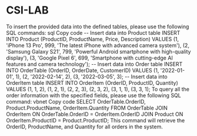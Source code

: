 # CSI-LAB
To insert the provided data into the defined tables, please use the following SQL commands:
sql
Copy code
-- Insert data into Product table
INSERT INTO Product (ProductID, ProductName, Price, Description) 
VALUES (1, 'iPhone 13 Pro', 999, 'The latest iPhone with advanced camera system'), 
       (2, 'Samsung Galaxy S21', 799, 'Powerful Android smartphone with high-quality display'), 
       (3, 'Google Pixel 6', 699, 'Smartphone with cutting-edge AI features and camera technology');
-- Insert data into Order table
INSERT INTO OrderTable (OrderID, OrderDate, CustomerID) 
VALUES (1, '2022-01-01', 1),
       (2, '2022-02-14', 2),
       (3, '2022-03-05', 3);
-- Insert data into OrderItem table
INSERT INTO OrderItem (OrderID, ProductID, Quantity) 
VALUES (1, 1, 2), 
       (1, 2, 1), 
       (2, 2, 3), 
       (2, 3, 2), 
       (3, 1, 1), 
       (3, 3, 1);
To query all the order information with the specified fields, please use the following SQL command:
vbnet
Copy code
SELECT OrderTable.OrderID, Product.ProductName, OrderItem.Quantity
FROM OrderTable
JOIN OrderItem ON OrderTable.OrderID = OrderItem.OrderID
JOIN Product ON OrderItem.ProductID = Product.ProductID;
This command will retrieve the OrderID, ProductName, and Quantity for all orders in the system.
